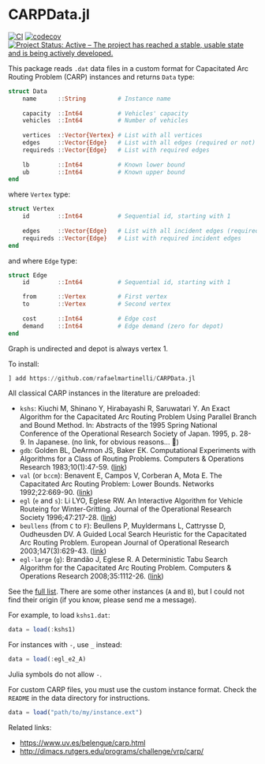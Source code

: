 # CARPData.jl

[![CI](https://github.com/rafaelmartinelli/CARPData.jl/actions/workflows/ci.yml/badge.svg)](https://github.com/rafaelmartinelli/CARPData.jl/actions/workflows/ci.yml)
[![codecov](https://codecov.io/gh/rafaelmartinelli/CARPData.jl/branch/main/graph/badge.svg?token=EQ9U5IXGN0)](https://codecov.io/gh/rafaelmartinelli/CARPData.jl)
[![Project Status: Active – The project has reached a stable, usable state and is being actively developed.](https://www.repostatus.org/badges/latest/active.svg)](https://www.repostatus.org/#active)

This package reads `.dat` data files in a custom format for Capacitated Arc Routing Problem (CARP) instances and returns `Data` type:

```julia
struct Data
    name      ::String         # Instance name
    
    capacity  ::Int64          # Vehicles' capacity
    vehicles  ::Int64          # Number of vehicles
    
    vertices  ::Vector{Vertex} # List with all vertices
    edges     ::Vector{Edge}   # List with all edges (required or not)
    requireds ::Vector{Edge}   # List with required edges
    
    lb        ::Int64          # Known lower bound
    ub        ::Int64          # Known upper bound
end
```

where `Vertex` type:

```julia
struct Vertex
    id        ::Int64          # Sequential id, starting with 1
    
    edges     ::Vector{Edge}   # List with all incident edges (required or not)
    requireds ::Vector{Edge}   # List with required incident edges
end
```

and where `Edge` type:

```julia
struct Edge
    id        ::Int64          # Sequential id, starting with 1

    from      ::Vertex         # First vertex
    to        ::Vertex         # Second vertex
    
    cost      ::Int64          # Edge cost
    demand    ::Int64          # Edge demand (zero for depot)
end
```

Graph is undirected and depot is always vertex 1.

To install:
```julia
] add https://github.com/rafaelmartinelli/CARPData.jl
```

All classical CARP instances in the literature are preloaded:

- `kshs`: Kiuchi M, Shinano Y, Hirabayashi R, Saruwatari Y. An Exact Algorithm for the Capacitated Arc Routing Problem Using Parallel Branch and Bound Method. In: Abstracts of the 1995 Spring National Conference of the Operational Research Society of Japan. 1995, p. 28-9. In Japanese. (no link, for obvious reasons... 🙂)
- `gdb`: Golden BL, DeArmon JS, Baker EK. Computational Experiments with Algorithms for a Class of Routing Problems. Computers & Operations Research 1983;10(1):47-59. ([link](https://doi.org/10.1016/0305-0548(83)90026-6))
- `val` (or `bccm`): Benavent E, Campos V, Corberan A, Mota E. The Capacitated Arc Routing Problem: Lower Bounds. Networks 1992;22:669-90. ([link](https://doi.org/10.1002/net.3230220706))
- `egl` (`e` and `s`): Li LYO, Eglese RW. An Interactive Algorithm for Vehicle Routeing for Winter-Gritting. Journal of the Operational Research Society 1996;47:217-28. ([link](https://doi.org/10.2307/2584343))
- `beullens` (from `C` to `F`): Beullens P, Muyldermans L, Cattrysse D, Oudheusden DV. A Guided Local Search Heuristic for the Capacitated Arc Routing Problem. European Journal of Operational Research 2003;147(3):629-43. ([link](https://doi.org/10.1016/S0377-2217(02)00334-X))
- `egl-large` (`g`): Brandão J, Eglese R. A Deterministic Tabu Search Algorithm for the Capacitated Arc Routing Problem. Computers & Operations Research 2008;35:1112-26. ([link](https://doi.org/10.1016/j.cor.2006.07.007))

See the [full list](https://github.com/rafaelmartinelli/CARPData.jl/tree/main/data).
There are some other instances (`A` and `B`), but I could not find their origin (if you know, please send me a message).

For example, to load `kshs1.dat`:
```julia
data = load(:kshs1)
```

For instances with `-`, use `_` instead:
```julia
data = load(:egl_e2_A)
```
Julia symbols do not allow `-`.

For custom CARP files, you must use the custom instance format. Check the `README` in the data directory for instructions.
```julia
data = load("path/to/my/instance.ext")
```

Related links:
- https://www.uv.es/belengue/carp.html
- http://dimacs.rutgers.edu/programs/challenge/vrp/carp/
